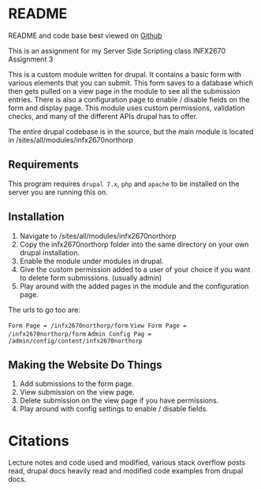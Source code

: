 README
======

README and code base best viewed on [Github](https://github.com/mikenorthorp/Drupal_module)

This is an assignment for my Server Side Scripting class INFX2670 Assignment 3

This is a custom module written for drupal. It contains a basic form with various elements that you can submit. This form saves to a database which then gets pulled on a view page in the module to see all the submission entries. There is also a configuration page to enable / disable fields on the form and display page. This module uses custom permissions, validation checks, and many of the different APIs drupal has to offer. 

The entire drupal codebase is in the source, but the main module is located in /sites/all/modules/infx2670northorp

Requirements
------------

This program requires `drupal 7.x`, `php` and `apache` to be installed on the server you are running this on.

Installation
------------

1. Navigate to /sites/all/modules/infx2670northorp
2. Copy the infx2670northorp folder into the same directory on your own drupal installation. 
3. Enable the module under modules in drupal.
4. Give the custom permission added to a user of your choice if you want to delete form submissions. (usually admin)
5. Play around with the added pages in the module and the configuration page.

The urls to go too are:

`Form Page = /infx2670northorp/form`
`View Form Page = /infx2670northorp/form`
`Admin Config Pag = /admin/config/content/infx2670northorp`

Making the Website Do Things
----------------------------

1. Add submissions to the form page.
2. View submission on the view page.
3. Delete submission on the view page if you have permissions.
4. Play around with config settings to enable / disable fields.


Citations
=========
Lecture notes and code used and modified, various stack overflow posts read, drupal docs heavily read and modified code examples from drupal docs.




